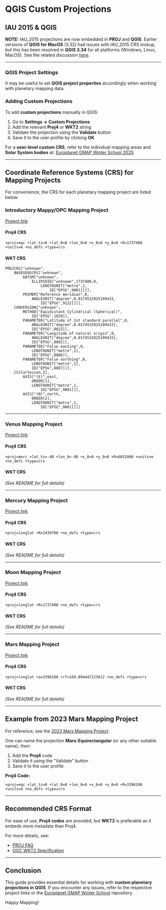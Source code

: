 # QGIS Custom Projections

## IAU 2015 & QGIS

**NOTE:** IAU\_2015 projections are now embedded in **PROJ** and **QGIS**. Earlier versions of **QGIS for MacOS** (3.32) had issues with IAU\_2015 CRS lookup, but this has been resolved in **QGIS 3.34** for all platforms (Windows, Linux, MacOS). See the related discussion [here](https://github.com/qgis/QGIS/issues/54514).

---

### QGIS Project Settings

It may be useful to set **QGIS project properties** accordingly when working with planetary mapping data.

### Adding Custom Projections

To add **custom projections** manually in QGIS:

1. Go to **Settings → Custom Projections**
2. Add the relevant **Proj4** or **WKT2** string
3. Validate the projection using the **Validate** button
4. Save it to the user profile by clicking **OK**

For a **user-level custom CRS**, refer to the individual mapping areas and **Solar System bodies** at: [Europlanet GMAP Winter School 2025](https://github.com/europlanet-gmap/winter-school-2025).

---

## Coordinate Reference Systems (CRS) for Mapping Projects

For convenience, the CRS for each planetary mapping project are listed below.

### **Introductory Mappy/OPC Mapping Project**

[Project link](https://github.com/europlanet-gmap/winter-school-2024/blob/main/mappy-opencratertool/mappy-opencratertool_data_info_2024-GMAP-winter-school.md)

#### Proj4 CRS

```
+proj=eqc +lat_ts=0 +lat_0=0 +lon_0=0 +x_0=0 +y_0=0 +R=1737400 +units=m +no_defs +type=crs
```

#### WKT CRS

```
PROJCRS["unknown",
    BASEGEOGCRS["unknown",
        DATUM["unknown",
            ELLIPSOID["unknown",1737400,0,
                LENGTHUNIT["metre",1,
                    ID["EPSG",9001]]]],
        PRIMEM["Reference meridian",0,
            ANGLEUNIT["degree",0.0174532925199433,
                ID["EPSG",9122]]]],
    CONVERSION["unknown",
        METHOD["Equidistant Cylindrical (Spherical)",
            ID["EPSG",1029]],
        PARAMETER["Latitude of 1st standard parallel",0,
            ANGLEUNIT["degree",0.0174532925199433],
            ID["EPSG",8823]],
        PARAMETER["Longitude of natural origin",0,
            ANGLEUNIT["degree",0.0174532925199433],
            ID["EPSG",8802]],
        PARAMETER["False easting",0,
            LENGTHUNIT["metre",1],
            ID["EPSG",8806]],
        PARAMETER["False northing",0,
            LENGTHUNIT["metre",1],
            ID["EPSG",8807]]],
    CS[Cartesian,2],
        AXIS["(E)",east,
            ORDER[1],
            LENGTHUNIT["metre",1,
                ID["EPSG",9001]]],
        AXIS["(N)",north,
            ORDER[2],
            LENGTHUNIT["metre",1,
                ID["EPSG",9001]]]]
```

---

### **Venus Mapping Project**

[Project link](https://github.com/europlanet-gmap/winter-school-2025/tree/main/venus)

#### Proj4 CRS

```
+proj=merc +lat_ts=-40 +lon_0=-90 +x_0=0 +y_0=0 +R=6051000 +units=m +no_defs +type=crs
```

#### WKT CRS

*(See README for full details)*

---

### **Mercury Mapping Project**

[Project link](https://github.com/europlanet-gmap/winter-school-2025/tree/main/mercury)

#### Proj4 CRS

```
+proj=longlat +R=2439700 +no_defs +type=crs
```

#### WKT CRS

*(See README for full details)*

---

### **Moon Mapping Project**

[Project link](https://github.com/europlanet-gmap/winter-school-2025/tree/main/moon)

#### Proj4 CRS

```
+proj=longlat +R=1737400 +no_defs +type=crs
```

#### WKT CRS

*(See README for full details)*

---

### **Mars Mapping Project**

[Project link](https://github.com/europlanet-gmap/winter-school-2025/tree/main/mars)

#### Proj4 CRS

```
+proj=longlat +a=3396190 +rf=169.894447223612 +no_defs +type=crs
```

#### WKT CRS

*(See README for full details)*

---

## Example from 2023 Mars Mapping Project

For reference, see the [2023 Mars Mapping Project](https://github.com/europlanet-gmap/winter-school-2023/blob/main/mars/mars_data_info_2023-GMAP-winter-school.md#crs).

One can name the projection **Mars-Equirectangular** (or any other suitable name), then:

1. Add the **Proj4** code
2. Validate it using the "Validate" button
3. Save it to the user profile

**Proj4 Code:**

```
+proj=eqc +lat_ts=0 +lat_0=0 +lon_0=0 +x_0=0 +y_0=0 +R=3396190 +units=m +no_defs +type=crs
```

---

## Recommended CRS Format

For ease of use, **Proj4 codes** are provided, but **WKT2** is preferable as it embeds more metadata than Proj4.

For more details, see:

- [PROJ FAQ](https://proj.org/faq.html#what-is-the-best-format-for-describing-coordinate-reference-systems)
- [OGC WKT2 Specification](https://docs.ogc.org/is/12-063r5/12-063r5.html)

---

## Conclusion

This guide provides essential details for working with **custom planetary projections in QGIS**. If you encounter any issues, refer to the respective project links or the [Europlanet GMAP Winter School](https://github.com/europlanet-gmap/winter-school-2025) repository.

Happy Mapping!

